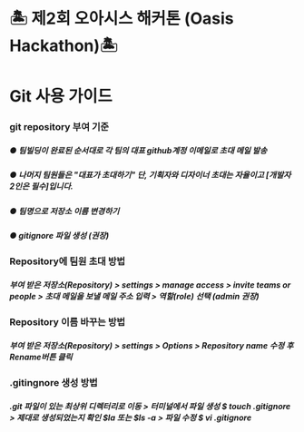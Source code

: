 # 🏝 제2회 오아시스 해커톤 (Oasis Hackathon)🏝
# Git 사용 가이드

### git repository 부여 기준
##### ● 팀빌딩이 완료된 순서대로 각 팀의 대표 github계정 이메일로 초대 메일 발송
##### ● 나머지 팀원들은 "대표가 초대하기" 단, 기획자와 디자이너 초대는 자율이고 [개발자 2인은 필수]입니다.
##### ● 팀명으로 저장소 이름 변경하기
##### ● gitignore 파일 생성 (권장)

### Repository에 팀원 초대 방법
##### 부여 받은 저장소(Repository) > settings > manage access > invite teams or people > 초대 메일을 보낼 메일 주소 입력 > 역할(role) 선택 (admin 권장)

### Repository 이름 바꾸는 방법
##### 부여 받은 저장소(Repository) > settings > Options > Repository name 수정 후 Rename버튼 클릭

### .gitingnore 생성 방법
##### .git 파일이 있는 최상위 디렉터리로 이동 > 터미널에서 파일 생성 $ touch .gitignore > 제대로 생성되었는지 확인 $la 또는 $ls -a > 파일 수정 $ vi .gitignore
